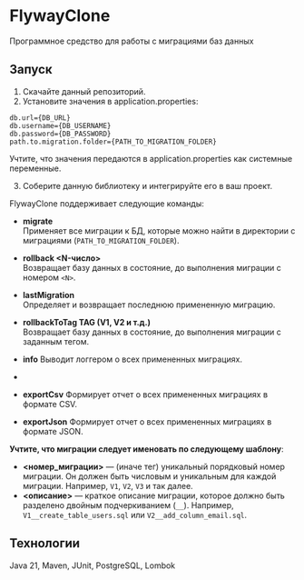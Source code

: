 # FlywayClone
Программное средство для работы с миграциями баз данных

## Запуск
1. Скачайте данный репозиторий.
2. Установите значения в application.properties:
```
db.url={DB_URL}
db.username={DB_USERNAME}
db.password={DB_PASSWORD}
path.to.migration.folder={PATH_TO_MIGRATION_FOLDER}
```
Учтите, что значения передаются в application.properties как системные переменные.

3. Соберите данную библиотеку и интегрируйте его в ваш проект.

FlywayClone поддерживает следующие команды:

- **migrate**  
  Применяет все миграции к БД, которые можно найти в директории с миграциями (`PATH_TO_MIGRATION_FOLDER`).

- **rollback <N-число>**  
  Возвращает базу данных в состояние, до выполнения миграции с номером `<N>`.

- **lastMigration**  
  Определяет и возвращает последнюю примененную миграцию.

- **rollbackToTag TAG (V1, V2 и т.д.)**  
  Возвращает базу данных в состояние, до выполнения миграции с заданным тегом.

- **info**
  Выводит логгером о всех примененных миграциях.
- 
- **exportCsv**
  Формирует отчет о всех примененных миграциях в формате CSV.

- **exportJson**
  Формирует отчет о всех примененных миграциях в формате JSON.


**Учтите, что миграции следует именовать по следующему шаблону**:
- **<номер_миграции>** — (иначе тег) уникальный порядковый номер миграции. Он должен быть числовым и уникальным для каждой миграции. Например, `V1`, `V2`, `V3` и так далее.
- **<описание>** — краткое описание миграции, которое должно быть разделено двойным подчеркиванием (`__`). Например, `V1__create_table_users.sql` или `V2__add_column_email.sql`.


## Технологии
Java 21, Maven, JUnit, PostgreSQL, Lombok